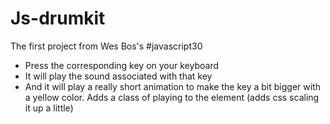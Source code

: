 # Js-drumkit

The first project from Wes Bos's #javascript30

- Press the corresponding key on your keyboard
- It will play the sound associated with that key
- And it will play a really short animation to make the
  key a bit bigger with a yellow color. Adds a class of
  playing to the element (adds css scaling it up a little)
